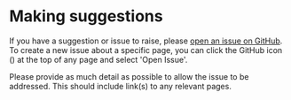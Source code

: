 # Making suggestions

If you have a suggestion or issue to raise, please [open an issue on GitHub](https://github.com/ukan-computational-acoustics/ca-knowledgebase/issues/new).
To create a new issue about a specific page, you can click the GitHub icon (<i class="fab fa-github"></i>) at the top of any page and select 'Open Issue'.

Please provide as much detail as possible to allow the issue to be addressed. This should include link(s) to any relevant pages.
